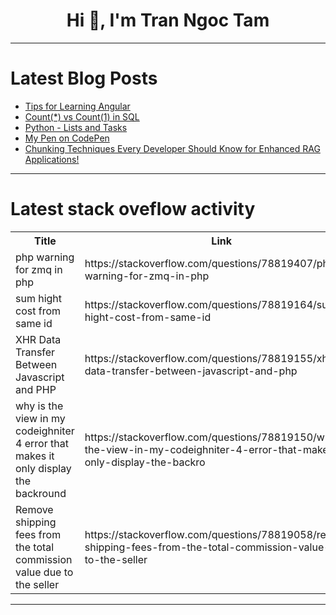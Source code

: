 <h1 align="center">Hi 👋, I'm Tran Ngoc Tam</h1>

---

# Latest Blog Posts 
<!-- BLOG-POST-LIST:START -->
- [Tips for Learning Angular](https://dev.to/jottyjohn/tips-for-learning-angular-346l)
- [Count&lpar;*&rpar; vs Count&lpar;1&rpar; in SQL](https://dev.to/msnmongare/count-vs-count1-in-sql-understanding-the-differences-2j4d)
- [Python - Lists and Tasks](https://dev.to/sureshlearnspython/python-lists-and-tasks-mo6)
- [My Pen on CodePen](https://dev.to/etholite/my-pen-on-codepen-mm6)
- [Chunking Techniques Every Developer Should Know for Enhanced RAG Applications!](https://dev.to/pavanbelagatti/chunking-techniques-every-developer-should-know-for-enhanced-rag-applications-fam)
<!-- BLOG-POST-LIST:END -->

---

# Latest stack oveflow activity
<table>
  <tr><th>Title</th><th>Link</th></tr>
  <!-- STACKOVERFLOW:START --><tr><td>php warning for zmq in php</td><td>https://stackoverflow.com/questions/78819407/php-warning-for-zmq-in-php</td></tr><tr><td>sum hight cost from same id</td><td>https://stackoverflow.com/questions/78819164/sum-hight-cost-from-same-id</td></tr><tr><td>XHR Data Transfer Between Javascript and PHP</td><td>https://stackoverflow.com/questions/78819155/xhr-data-transfer-between-javascript-and-php</td></tr><tr><td>why is the view in my codeighniter 4 error that makes it only display the backround</td><td>https://stackoverflow.com/questions/78819150/why-is-the-view-in-my-codeighniter-4-error-that-makes-it-only-display-the-backro</td></tr><tr><td>Remove shipping fees from the total commission value due to the seller</td><td>https://stackoverflow.com/questions/78819058/remove-shipping-fees-from-the-total-commission-value-due-to-the-seller</td></tr><!-- STACKOVERFLOW:END -->
</table>

---


